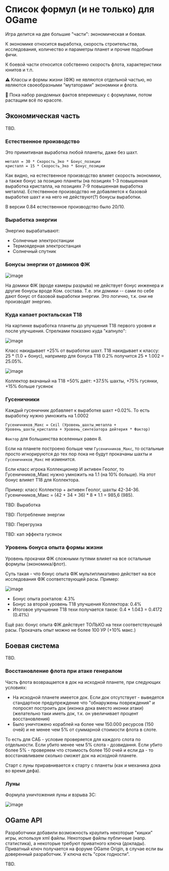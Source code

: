 # Список формул (и не только) для OGame

Игра делится на две большие "части": экономическая и боевая.

К экономике относится выработка, скорость строительства, исследования, количество и параметры планет и прочие подобные фичи.

К боевой части относится собственно скорость флота, характеристики юнитов и т.п.

⚠️ Классы и формы жизни (ФЖ) не являются отдельной частью, но являются своеобразными "мутаторами" экономики и флота.

🚧 Пока набор рандомных фактов вперемешку с формулами, потом растащим всё по красоте.

## Экономическая часть

TBD.

### Естественное производство

Это примитивная выработка любой планеты, даже без шахт.
```
металл = 30 * Скорость_Эко * Бонус_позиции
кристалл = 15 * Скорость_Эко * Бонус_позиции
```

Как видно, на естественное производство влияет скорость экономики, а также бонус за позицию планеты (на позициях 1-3 повышенная выработка кристалла, на позициях 7-9 повышенная выработка металла).
Естественное производство не добавляется к базовой выработке шахт и на него не действуют(?) бонусы выработки.

В версии 0.84 естественное производство было 20/10.

### Выработка энергии

Энергию вырабатывают:
- Солнечные электростанции
- Термоядерная электростанция
- Солнечный спутник

### Бонусы энергии от домиков ФЖ

![image](https://github.com/user-attachments/assets/1b765845-10c3-4c19-91fc-77a033059959)

На домики ФЖ (вроде камеры разрыва) не действует бонус инженера и другие бонусы вроде Ком. состава. Т.е. эти домики -- сами по себе дают бонус от базовой выработки энергии. Это логично, т.к. они не производят энергию.

### Куда капает роктальская Т18

На картинке выработка планеты до улучшения Т18 первого уровня и после улучшения. Стрелками показано куда "капнуло":

![image](https://github.com/user-attachments/assets/04a535d4-0904-4f4b-a6fa-30074143ac8b)

Класс накидывает +25% от выработки шахт.
Т18 накидывает к классу: 25 * (1.0 + бонус), например для бонуса Т18 0.2% получится 25 * 1.002 = 25.05%.

![image](https://github.com/user-attachments/assets/f91b0851-fdbf-4281-aa89-8451eb5b32b0)

Коллектор вкачаный на Т18 +50% даёт: +37.5% шахты, +75% гусянки, +15% больше гусянок

### Гусеничники

Каждый гусеничник добавляет к выработке шахт +0.02%. То есть выработку нужно умножить на 1.0002

```
Гусеничников_Макс = Ceil (Уровень_шахты_металла + Уровень_шахты_кристалла + Уровень_синтезатора дейтерия * Фактор)
```

`Фактор` для большинства вселенных равен 8.

Если на планете построено больше чем `Гусеничников_Макс`, то остальные просто игнорируются до тех пор пока не будут прокачаны шахты и `Гусеничников_Макс` не изменится.

Если класс игрока Коллекционер И активен Геолог, то Гусеничников_Макс нужно умножить на 1.1  (на 10% больше). На этот бонус влияет Т18 для Коллектора.

Пример: класс Коллектор + активен Геолог, шахты 42-34-36. Гусеничников_Макс = (42 + 34 + 36) * 8 * 1.1 = 985,6 (985).

TBD: Выработка

TBD: Потребление энергии

TBD: Перегрузка

TBD: кап эффекта гусянок

### Уровень бонуса опыта формы жизни

Уровень прокачки ФЖ сложными путями влияет на все остальные формулы (экономика/флот).

Суть такая - что бонус опыта ФЖ мультипликативно действет на все исследования ФЖ соответствующей расы. Пример:

![image](https://github.com/user-attachments/assets/252d84b3-acaa-4d13-9650-b99bdf3c89df)

- Бонус опыта рокталов: 4.3%
- Бонус за второй уровень Т18 улучшения Коллектора: 0.4%
- Итоговое улучшение Т18 техи получается такое: 0.4 * 1.043 = 0.4172 (0.41%)

Ещё раз: бонус опыта ФЖ действует ТОЛЬКО на техи соответствующей расы. Прокачать опыт можно не более 100 УР (+10% макс.)

## Боевая система

TBD.

### Восстановление флота при атаке генералом

Часть флота возвращается в док на исходной планете, при следующих условиях:
- На исходной планете имеется док. Если док отсутствует - выведется стандартное предупреждение что "обнаружены повреждения" и попросят построить док (иконка дока вместо иконки атаки) (желательно таки иметь док, т.к. он увеличивает процент восстановления)
- Было уничтожено кораблей на более чем 150.000 ресурсов (150 очей) и не менее чем 5% от суммарной стоимости флота в слоте.

То есть для САБ - условие проверяется для каждого слота по отдельности. Если убито менее чем 5% слота - дозвидання. Если убито более 5% - проверяем что стоимость более 150 очей и если да - то восстанавливаем сколько сможет док на исходной планете.

Старт с луны приравнивается к старту с планеты (как и механика дока во время дефа).

### Луны

Формула уничтожения луны и взрыва ЗС:

![image](https://github.com/user-attachments/assets/13c88940-2432-4a7c-ae7d-2e3e21865413)


## OGame API

Разработчики добавили возможность краулить некоторые "кишки" игры, используя xml файлы. Некоторые файлы публичные (напр. статистика), а некоторые требуют приватного ключа (доклады).
Приватный ключ получается на форуме OGame Origin, в случае если вы доверенный разработчик. У ключа есть "срок годности".

TBD.
